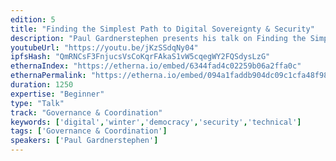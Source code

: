 ```yaml
---
edition: 5
title: "Finding the Simplest Path to Digital Sovereignty & Security"
description: "Paul Gardnerstephen presents his talk on Finding the Simplest Path to Digital Sovereignty & Security."
youtubeUrl: "https://youtu.be/jKzSSdqNy04"
ipfsHash: "QmRNCsF3FnjucsVsCoKqrFAkaS1vW5cqegWY2FQSdysLzG"
ethernaIndex: "https://etherna.io/embed/6344fad4c02259b06a2ffa0c"
ethernaPermalink: "https://etherna.io/embed/094a1faddb904dc09c1cfa48f98b0f0c24181833428234f82d2583cecdb82575"
duration: 1250
expertise: "Beginner"
type: "Talk"
track: "Governance & Coordination"
keywords: ['digital','winter','democracy','security','technical']
tags: ['Governance & Coordination']
speakers: ['Paul Gardnerstephen']
---
```

